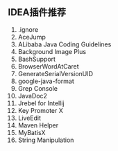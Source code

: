 ## IDEA插件推荐

1. .ignore
2. AceJump
3. ALibaba Java Coding Guidelines
4. Background Image Plus
5. BashSupport
6. BrowserWordAtCaret
7. GenerateSerialVersionUID
8. google-java-format
9. Grep Console
10. JavaDoc2
11. Jrebel for Intellij
12. Key Promoter X
13. LiveEdit
14. Maven Helper
15. MyBatisX
16. String Manipulation